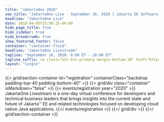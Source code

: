 ```yaml
---
title: "JakartaOne 2020"
seo_title: "JakartaOne Live - September 16, 2020 | Jakarta EE Software | Cloud Native"
headline: "JakartaOne Live"
date: 2018-04-05T15:50:25-04:00
hide_page_title: true
hide_sidebar: true
hide_breadcrumb: true
show_featured_footer: false
container: "container-fluid"
headline: "JakartaOne Livestream"
tagline: "September 16, 2020. 6:00 ET - 18:00 ET"
tagline_suffix: <a class="btn btn-primary margin-bottom-20" href="https://www.papercall.io/jakartaone-2020/">Submit your paper now</a>
layout: "single"
---
```

<!-- Add registration using legacy CSS -->
{{< grid/section-container id="registration" containerClass="backdrop padding-top-40 padding-bottom-40" >}}
  {{< grid/div class="container" isMarkdown="false" >}}
    {{< events/registration year="2020" >}}
JakartaOne Livestream is a one-day virtual conference for developers and technical business leaders that brings insights into the current state and future of Jakarta&trade; EE and related technologies focused on developing cloud native Java applications.
    {{</ events/registration >}}
  {{</ grid/div >}}
{{</ grid/section-container >}}